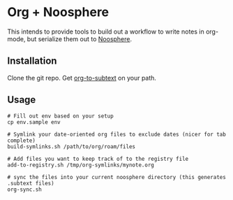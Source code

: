 # Org + Noosphere
This intends to provide tools to build out a workflow to write notes in org-mode, but serialize them out to [Noosphere](https://github.com/subconsciousnetwork/noosphere).

## Installation
Clone the git repo.
Get [org-to-subtext](https://github.com/justinabrahms/org-roam-to-subtext) on your path.

## Usage

```
# Fill out env based on your setup
cp env.sample env

# Symlink your date-oriented org files to exclude dates (nicer for tab complete)
build-symlinks.sh /path/to/org/roam/files

# Add files you want to keep track of to the registry file
add-to-registry.sh /tmp/org-symlinks/mynote.org

# sync the files into your current noosphere directory (this generates .subtext files)
org-sync.sh
```
